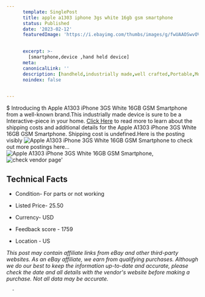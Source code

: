 ```yaml
---
      template: SinglePost
      title: apple a1303 iphone 3gs white 16gb gsm smartphone
      status: Published
      date: '2023-02-12'
      featuredImage: 'https://i.ebayimg.com/thumbs/images/g/fwUAAOSwvOVjrAik/s-l225.jpg'
       

      excerpt: >-
        [smartphone,device ,hand held device]
      meta:
      canonicalLink: ''
      description: [handheld,industrially made,well crafted,Portable,Mobile,Compact,Convenient,Lightweight,Maneuverable,Man-portable,Miniature,Carriable,Hand-held,Light,Holdable,Transportable,Mobile device,Pocket-sized,On-the-go,Wireless,Cordless,Compact size,Convenient size, smartphone,device ,hand held device]
      noindex: false
      

---
```

$
      Introducing th Apple A1303 iPhone 3GS White 16GB GSM Smartphone from a well-known brand.This industrially made device  is sure to be a Interactive-piece in your home. [Click Here](https://www.ebay.com/itm/155404629892?hash=item242ed67784%3Ag%3AfwUAAOSwvOVjrAik&mkevt=1&mkcid=1&mkrid=711-53200-19255-0&campid=%253CePNCampaignId%253E&customid=%253CreferenceId%253E&toolid=10049) to read more to learn about the shipping costs and additional details for the Apple A1303 iPhone 3GS White 16GB GSM Smartphone. Shipping cost is undefined.Here is the posting visibly ![Apple A1303 iPhone 3GS White 16GB GSM Smartphone](https://i.ebayimg.com/thumbs/images/g/fwUAAOSwvOVjrAik/s-l225.jpg) to check out more postings here... ![Apple A1303 iPhone 3GS White 16GB GSM Smartphone](https://i.ebayimg.com/images/g/fwUAAOSwvOVjrAik/s-l1600.jpg), ![check vendor page](https://origin-galleryplus.ebayimg.com/ws/web/155404629892_2_0_1/225x225.jpg,https://origin-galleryplus.ebayimg.com/ws/web/155404629892_3_0_1/225x225.jpg,https://origin-galleryplus.ebayimg.com/ws/web/155404629892_4_0_1/225x225.jpg,https://origin-galleryplus.ebayimg.com/ws/web/155404629892_5_0_1/225x225.jpg,https://origin-galleryplus.ebayimg.com/ws/web/155404629892_6_0_1/225x225.jpg,https://origin-galleryplus.ebayimg.com/ws/web/155404629892_7_0_1/225x225.jpg,https://origin-galleryplus.ebayimg.com/ws/web/155404629892_8_0_1/225x225.jpg,https://origin-galleryplus.ebayimg.com/ws/web/155404629892_9_0_1/225x225.jpg,https://origin-galleryplus.ebayimg.com/ws/web/155404629892_10_0_1/225x225.jpg,https://origin-galleryplus.ebayimg.com/ws/web/155404629892_11_0_1/225x225.jpg,https://origin-galleryplus.ebayimg.com/ws/web/155404629892_12_0_1/225x225.jpg,https://origin-galleryplus.ebayimg.com/ws/web/155404629892_13_0_1/225x225.jpg,https://origin-galleryplus.ebayimg.com/ws/web/155404629892_14_0_1/225x225.jpg)'

      

 ## Technical Facts 



     
      

 - Condition- For parts or not working 


      

 - Listed Price- 25.50 


      

 - Currency- USD 


      

 - Feedback score - 1759 


      

 - Location - US 


      
      

 *_This post may contain affiliate links from eBay and other third-party websites. As an eBay affiliate, we earn from qualifying purchases. Although we do our best to keep the information up-to-date and accurate, please check the date and all details with the vendor's website before making a purchase. Not all data may be accurate._*




      -
